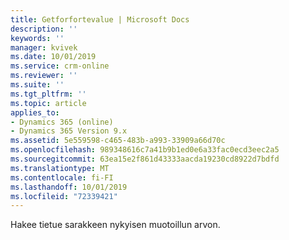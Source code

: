 ```yaml
---
title: Getforfortevalue | Microsoft Docs
description: ''
keywords: ''
manager: kvivek
ms.date: 10/01/2019
ms.service: crm-online
ms.reviewer: ''
ms.suite: ''
ms.tgt_pltfrm: ''
ms.topic: article
applies_to:
- Dynamics 365 (online)
- Dynamics 365 Version 9.x
ms.assetid: 5e559598-c465-483b-a993-33909a66d70c
ms.openlocfilehash: 989348616c7a41b9b1ed0e6a33fac0ecd3eec2a5
ms.sourcegitcommit: 63ea15e2f861d43333aacda19230cd8922d7bdfd
ms.translationtype: MT
ms.contentlocale: fi-FI
ms.lasthandoff: 10/01/2019
ms.locfileid: "72339421"
---
```

Hakee tietue sarakkeen nykyisen muotoillun arvon.
